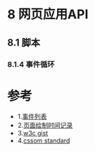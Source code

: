 # 8 网页应用API

## 8.1 脚本

### 8.1.4 事件循环



# 参考
- 1.[事件列表](https://html.spec.whatwg.org/multipage/webappapis.html#task-queue)
- 2.[页面绘制时间记录](https://w3c.github.io/paint-timing/#mark-paint-timing)
- 3.[w3c gist](https://w3c.github.io/)
- 4.[cssom standard](https://drafts.csswg.org/cssom-view/#evaluate-media-queries-and-report-changes)
